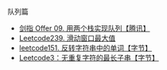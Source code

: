 队列篇
* [剑指 Offer 09. 用两个栈实现队列【腾讯】](https://github.com/cyh756085049/LeetCode/blob/main/interview/practive/queue/CQueue.js)
* [Leetcode239. 滑动窗口最大值](https://github.com/cyh756085049/LeetCode/blob/main/interview/practive/queue/maxSlidingWindow.js)
* [leetcode151. 反转字符串中的单词【字节】](https://github.com/cyh756085049/LeetCode/blob/main/interview/practive/string/reverseWords.js)
* [Leetcode3：无重复字符的最长子串【字节】](https://github.com/cyh756085049/LeetCode/blob/main/interview/practive/string/lengthOfLongestSubstring.js)
